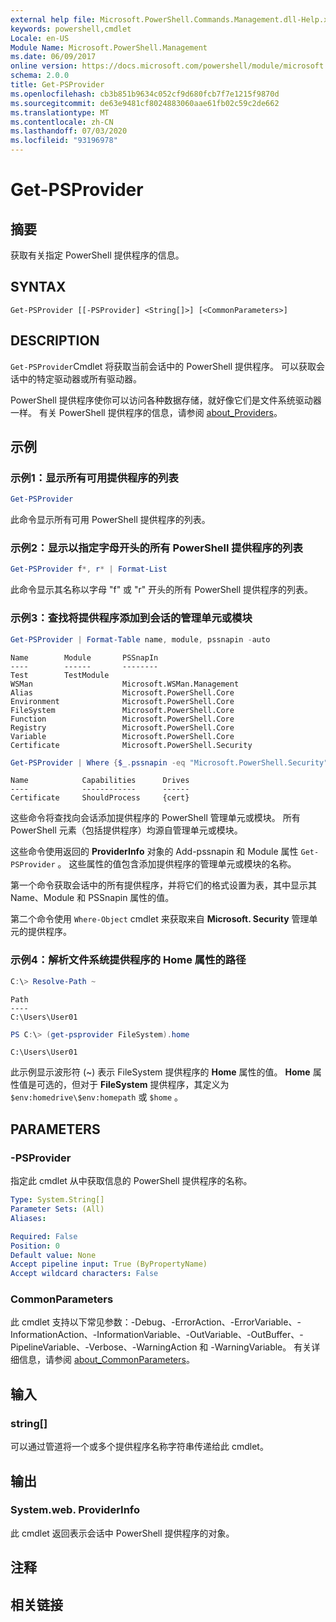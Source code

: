 ```yaml
---
external help file: Microsoft.PowerShell.Commands.Management.dll-Help.xml
keywords: powershell,cmdlet
Locale: en-US
Module Name: Microsoft.PowerShell.Management
ms.date: 06/09/2017
online version: https://docs.microsoft.com/powershell/module/microsoft.powershell.management/get-psprovider?view=powershell-7&WT.mc_id=ps-gethelp
schema: 2.0.0
title: Get-PSProvider
ms.openlocfilehash: cb3b851b9634c052cf9d680fcb7f7e1215f9870d
ms.sourcegitcommit: de63e9481cf8024883060aae61fb02c59c2de662
ms.translationtype: MT
ms.contentlocale: zh-CN
ms.lasthandoff: 07/03/2020
ms.locfileid: "93196978"
---
```

# Get-PSProvider

## 摘要
获取有关指定 PowerShell 提供程序的信息。

## SYNTAX

```
Get-PSProvider [[-PSProvider] <String[]>] [<CommonParameters>]
```

## DESCRIPTION

`Get-PSProvider`Cmdlet 将获取当前会话中的 PowerShell 提供程序。
可以获取会话中的特定驱动器或所有驱动器。

PowerShell 提供程序使你可以访问各种数据存储，就好像它们是文件系统驱动器一样。
有关 PowerShell 提供程序的信息，请参阅 [about_Providers](../Microsoft.PowerShell.Core/About/about_Providers.md)。

## 示例

### 示例1：显示所有可用提供程序的列表

```powershell
Get-PSProvider
```

此命令显示所有可用 PowerShell 提供程序的列表。

### 示例2：显示以指定字母开头的所有 PowerShell 提供程序的列表

```powershell
Get-PSProvider f*, r* | Format-List
```

此命令显示其名称以字母 "f" 或 "r" 开头的所有 PowerShell 提供程序的列表。

### 示例3：查找将提供程序添加到会话的管理单元或模块

```powershell
Get-PSProvider | Format-Table name, module, pssnapin -auto
```

```Output
Name        Module       PSSnapIn
----        ------       --------
Test        TestModule
WSMan                    Microsoft.WSMan.Management
Alias                    Microsoft.PowerShell.Core
Environment              Microsoft.PowerShell.Core
FileSystem               Microsoft.PowerShell.Core
Function                 Microsoft.PowerShell.Core
Registry                 Microsoft.PowerShell.Core
Variable                 Microsoft.PowerShell.Core
Certificate              Microsoft.PowerShell.Security
```

```powershell
Get-PSProvider | Where {$_.pssnapin -eq "Microsoft.PowerShell.Security"}
```

```Output
Name            Capabilities      Drives
----            ------------      ------
Certificate     ShouldProcess     {cert}
```

这些命令将查找向会话添加提供程序的 PowerShell 管理单元或模块。
所有 PowerShell 元素（包括提供程序）均源自管理单元或模块。

这些命令使用返回的 **ProviderInfo** 对象的 Add-pssnapin 和 Module 属性 `Get-PSProvider` 。
这些属性的值包含添加提供程序的管理单元或模块的名称。

第一个命令获取会话中的所有提供程序，并将它们的格式设置为表，其中显示其 Name、Module 和 PSSnapin 属性的值。

第二个命令使用 `Where-Object` cmdlet 来获取来自 **Microsoft. Security** 管理单元的提供程序。

### 示例4：解析文件系统提供程序的 Home 属性的路径

```powershell
C:\> Resolve-Path ~
```

```Output
Path
----
C:\Users\User01
```

```powershell
PS C:\> (get-psprovider FileSystem).home
```

```Output
C:\Users\User01
```

此示例显示波形符 (~) 表示 FileSystem 提供程序的 **Home** 属性的值。
**Home** 属性值是可选的，但对于 **FileSystem** 提供程序，其定义为 `$env:homedrive\$env:homepath` 或 `$home` 。

## PARAMETERS

### -PSProvider

指定此 cmdlet 从中获取信息的 PowerShell 提供程序的名称。

```yaml
Type: System.String[]
Parameter Sets: (All)
Aliases:

Required: False
Position: 0
Default value: None
Accept pipeline input: True (ByPropertyName)
Accept wildcard characters: False
```

### CommonParameters

此 cmdlet 支持以下常见参数：-Debug、-ErrorAction、-ErrorVariable、-InformationAction、-InformationVariable、-OutVariable、-OutBuffer、-PipelineVariable、-Verbose、-WarningAction 和 -WarningVariable。 有关详细信息，请参阅 [about_CommonParameters](../Microsoft.PowerShell.Core/About/about_CommonParameters.md)。

## 输入

### string[]

可以通过管道将一个或多个提供程序名称字符串传递给此 cmdlet。

## 输出

### System.web. ProviderInfo

此 cmdlet 返回表示会话中 PowerShell 提供程序的对象。

## 注释

## 相关链接
